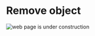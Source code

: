 # Remove object

![web page is under construction](https://docimages.blob.core.chinacloudapi.cn/images/commingsoon20210514.jpg)
